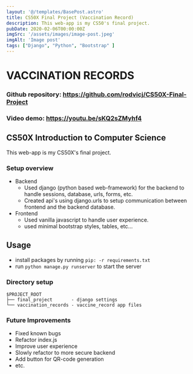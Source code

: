 ```yaml
---
layout: '@/templates/BasePost.astro'
title: CS50X Final Project (Vaccination Record)
description: This web-app is my CS50's final project.
pubDate: 2020-02-06T00:00:00Z
imgSrc: '/assets/images/image-post.jpeg'
imgAlt: 'Image post'
tags: ["Django", "Python", "Bootstrap" ]
---
```


# VACCINATION RECORDS

### Github repository: <https://github.com/rodvicj/CS50X-Final-Project>

### Video demo:  <https://youtu.be/sKQ2sZMyhf4>

## CS50X Introduction to Computer Science
This web-app is my CS50X's final project. 

### Setup overview
 - Backend
    - Used django (python based web-framework) for the backend to handle sessions, database, urls, forms, etc.
    - Created api's using django.urls to setup communication between frontend and the backend database.
 - Frontend
    - Used vanilla javascript to handle user experience.
    - used minimal bootstrap styles, tables, etc...


## Usage

* install packages by running `pip: -r requirements.txt`
* run `python manage.py runserver` to start the server


 ### Directory setup
```
$PROJECT_ROOT
├── final_project       - django settings
└── vaccination_records - vaccine_record app files
```

### Future Improvements
 - Fixed known bugs
 - Refactor index.js
 - Improve user experience
 - Slowly refactor to more secure backend
 - Add button for QR-code generation
 - etc.
